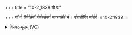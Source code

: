 +++
title = "10-2_1838 यो वः"

+++
यो꣡ वः꣢ शि꣣व꣡त꣢मो꣣ र꣢स꣣स्त꣡स्य꣢ भाजयते꣣ह꣡ नः꣢। उ꣣शती꣡रि꣢व मा꣣त꣡रः꣢ ॥ 10-2:1838 ॥

<details><summary>विस्वर-मूलम् (VC)</summary>

यो वः शिवतमो रसस्तस्य भाजयतेह नः । उशतीरिव मातरः ॥१८३८॥
</details>